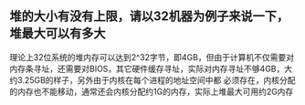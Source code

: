 ## 堆的大小有没有上限，请以32机器为例子来说一下，堆最大可以有多大

理论上32位系统的堆内存可以达到2^32字节，即4GB，但由于计算机不仅需要对内存条寻址，还需要对BIOS，其它硬件缓存寻址，实际对内存寻址不够4GB，大约3.25GB的样子，另外由于内核在每个进程的地址空间中都
必须存在，内核分配的内存也不能移动，通常还会内核分配约1G的内存，实际上堆最大可用约2G内存
